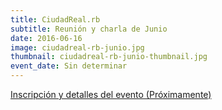 ```yaml
---
title: CiudadReal.rb
subtitle: Reunión y charla de Junio
date: 2016-06-16
image: ciudadreal-rb-junio.jpg
thumbnail: ciudadreal-rb-junio-thumbnail.jpg
event_date: Sin determinar
---
```


[Inscripción y detalles del evento (Próximamente)](http://www.meetup.com/es/ciudadrealrb/)
